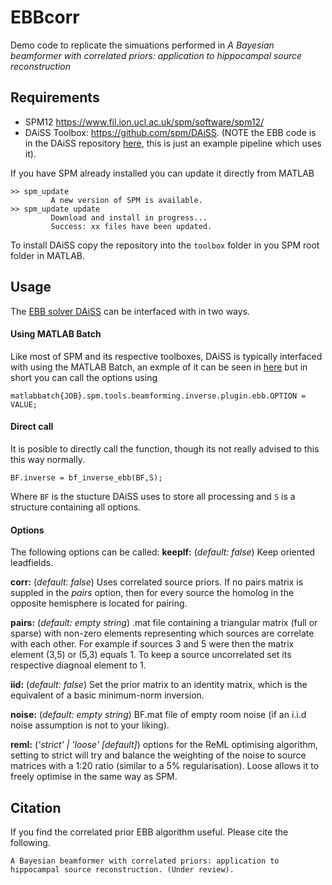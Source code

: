 # EBBcorr
 Demo code to replicate the simuations performed in *A Bayesian beamformer with correlated priors: application to hippocampal source reconstruction* 

## Requirements 
- SPM12 https://www.fil.ion.ucl.ac.uk/spm/software/spm12/
- DAiSS Toolbox: https://github.com/spm/DAiSS. (NOTE the EBB code is in the DAiSS repository [here](https://github.com/spm/DAiSS/blob/master/bf_inverse_ebb.m), this is just an example pipeline which uses it).

If you have SPM already installed you can update it directly from MATLAB 
```
>> spm_update
         A new version of SPM is available.
>> spm_update update
         Download and install in progress...
         Success: xx files have been updated.
```
To install DAiSS copy the repository into the `toolbox` folder in you SPM root folder in MATLAB. 

## Usage
The [EBB solver DAiSS](https://github.com/spm/DAiSS/blob/master/bf_inverse_ebb.m) can be interfaced with in two ways.
#### Using MATLAB Batch
Like most of SPM and its respective toolboxes, DAiSS is typically interfaced with using the MATLAB Batch, an exmple of it can be seen in [here](https://github.com/georgeoneill/EBBcorr/blob/master/run_sims_and_inversions.m#L129) but in short you can call the options using 
```
matlabbatch{JOB}.spm.tools.beamforming.inverse.plugin.ebb.OPTION = VALUE;
```
#### Direct call
It is posible to directly call the function, though its not really advised to this this way normally. 
```
BF.inverse = bf_inverse_ebb(BF,S);
```
Where `BF` is the stucture DAiSS uses to store all processing and `S` is a structure containing all options.
#### Options
The following options can be called:
**keeplf:** (*default: false*) Keep oriented leadfields.

**corr:** (*default: false*) Uses correlated source priors. If no pairs matrix is suppled in the *pairs* option, then for every source the homolog in the opposite hemisphere is located for pairing.

**pairs:** (*default: empty string*) .mat file containing a triangular matrix (full or sparse) with non-zero elements representing which sources are correlate with each other. For example if sources 3 and 5 were then the matrix element (3,5) or (5,3) equals 1. To keep a source uncorrelated set its respective diagnoal element to 1.  

**iid:** (*default: false*) Set the prior matrix to an identity matrix, which is the equivalent of a basic minimum-norm inversion.

**noise:** (*default: empty string*) BF.mat file of empty room noise (if an i.i.d noise assumption is not to your liking).

**reml:** (*'strict' | 'loose' [default]*) options for the ReML optimising algorithm, setting to strict will try and balance the weighting of the noise to source matrices with a 1:20 ratio (similar to a 5% regularisation). Loose allows it to freely optimise in the same way as SPM.

## Citation
If you find the correlated prior EBB algorithm useful. Please cite the following.

```
A Bayesian beamformer with correlated priors: application to hippocampal source reconstruction. (Under review).
